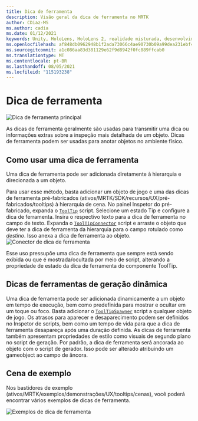 ```yaml
---
title: Dica de ferramenta
description: Visão geral da dica de ferramenta no MRTK
author: CDiaz-MS
ms.author: cadia
ms.date: 01/12/2021
keywords: Unity, HoloLens, HoloLens 2, realidade misturada, desenvolvimento, MRTK, dica de ferramenta,
ms.openlocfilehash: af848db0962948b1f2ada73066c4ae90730b09a99dea231ebf468a05441b85ef
ms.sourcegitcommit: a1c086aa83d381129e62f9d8942f0fc889ffcab0
ms.translationtype: MT
ms.contentlocale: pt-BR
ms.lasthandoff: 08/05/2021
ms.locfileid: "115193238"
---
```

# <a name="tooltip"></a>Dica de ferramenta

![Dica de ferramenta principal](../images/tooltip/MRTK_Tooltip_Main.png)

As dicas de ferramenta geralmente são usadas para transmitir uma dica ou informações extras sobre a inspeção mais detalhada de um objeto. Dicas de ferramenta podem ser usadas para anotar objetos no ambiente físico.

## <a name="how-to-use-a-tooltip"></a>Como usar uma dica de ferramenta

Uma dica de ferramenta pode ser adicionada diretamente à hierarquia e direcionada a um objeto.

Para usar esse método, basta adicionar um objeto de jogo e uma das dicas de ferramenta pré-fabricados (ativos/MRTK/SDK/recursos/UX/pré-fabricados/tooltips) à hierarquia de cena. No painel Inspetor do pré-fabricado, expanda o [`ToolTip`](xref:Microsoft.MixedReality.Toolkit.UI.ToolTip) script. Selecione um estado Tip e configure a dica de ferramenta.  Insira o respectivo texto para a dica de ferramenta no campo de texto. Expanda o [`ToolTipConnector`](xref:Microsoft.MixedReality.Toolkit.UI.ToolTipConnector) script e arraste o objeto que deve ter a dica de ferramenta da hierarquia para o campo rotulado como *destino*. Isso anexa a dica de ferramenta ao objeto.
![Conector de dica de ferramenta](../images/tooltip/MRTK_Tooltip_Connector.png)

Esse uso pressupõe uma dica de ferramenta que sempre está sendo exibida ou que é mostrada/ocultada por meio de script, alterando a propriedade de estado da dica de ferramenta do componente ToolTip.

## <a name="dynamically-spawning-tooltips"></a>Dicas de ferramentas de geração dinâmica

Uma dica de ferramenta pode ser adicionada dinamicamente a um objeto em tempo de execução, bem como predefinida para mostrar e ocultar em um toque ou foco. Basta adicionar o [`ToolTipSpawner`](xref:Microsoft.MixedReality.Toolkit.UI.ToolTipSpawner) script a qualquer objeto de jogo. Os atrasos para aparecer e desaparecimento podem ser definidos no Inspetor de scripts, bem como um tempo de vida para que a dica de ferramenta desapareça após uma duração definida. As dicas de ferramenta também apresentam propriedades de estilo como visuais de segundo plano no script de geração. Por padrão, a dica de ferramenta será ancorada ao objeto com o script de gerador. Isso pode ser alterado atribuindo um gameobject ao campo de âncora.

## <a name="example-scene"></a>Cena de exemplo

Nos bastidores de exemplo (ativos/MRTK/exemplos/demonstrações/UX/tooltips/cenas), você poderá encontrar vários exemplos de dicas de ferramenta.

![Exemplos de dica de ferramenta](../images/tooltip/MRTK_Tooltip_Examples.png)
